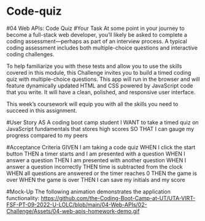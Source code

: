 # Code-quiz

#04 Web APIs: Code Quiz
#Your Task
At some point in your journey to become a full-stack web developer, you’ll likely be asked to complete a coding assessment—perhaps as part of an interview process. A typical coding assessment includes both multiple-choice questions and interactive coding challenges.

To help familiarize you with these tests and allow you to use the skills covered in this module, this Challenge invites you to build a timed coding quiz with multiple-choice questions. This app will run in the browser and will feature dynamically updated HTML and CSS powered by JavaScript code that you write. It will have a clean, polished, and responsive user interface.

This week’s coursework will equip you with all the skills you need to succeed in this assignment.

#User Story
AS A coding boot camp student
I WANT to take a timed quiz on JavaScript fundamentals that stores high scores
SO THAT I can gauge my progress compared to my peers

#Acceptance Criteria
GIVEN I am taking a code quiz
WHEN I click the start button
THEN a timer starts and I am presented with a question
WHEN I answer a question
THEN I am presented with another question
WHEN I answer a question incorrectly
THEN time is subtracted from the clock
WHEN all questions are answered or the timer reaches 0
THEN the game is over
WHEN the game is over
THEN I can save my initials and my score

#Mock-Up
The following animation demonstrates the application functionality:
https://github.com/the-Coding-Boot-Camp-at-UT/UTA-VIRT-FSF-PT-09-2022-U-LOLC/blob/main/04-Web-APIs/02-Challenge/Assets/04-web-apis-homework-demo.gif
